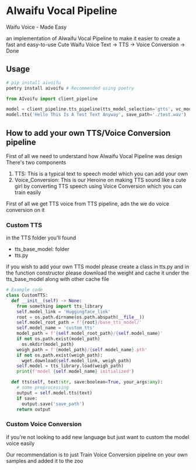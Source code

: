 # AIwaifu Vocal Pipeline
Waifu Voice - Made Easy


an implementation of AIwaifu Vocal Pipeline to make it easier to create a fast and easy-to-use Cute Waifu Voice
Text -> TTS -> Voice Conversion -> Done

## Usage
```bash
# pip install aivoifu
poetry install aivoifu # Recommended using poetry
```
```python
from AIvoifu import client_pipeline

model = client_pipeline.tts_pipeline(tts_model_selection='gtts', vc_model_selection='ayaka-jp', hubert_model='zomehwh-hubert-base', language='en')
model.tts('Hello This Is A Test Text Anyway', save_path='./test.wav')
```

## How to add your own TTS/Voice Conversion pipeline
First of all we need to understand how AIwaifu Vocal Pipeline was design
There's two components
1. TTS: This is a typical text to speech model which you can add your own
2. Voice_Conversion: This is our Heroine on making TTS sound like a cute girl by converting TTS speech using Voice Conversion which you can train easily

First of all we get TTS voice from TTS pipeline, adn the we do voice conversion on it
### Custom TTS
in the TTS folder you'll found
- tts_base_model: folder
- tts.py

if you wish to add your own TTS model please create a class in tts.py
and in the function constructor please download the weight and cache it
under the tts_base_model along with other cache file
```python
# Example code
class CustomTTS:
  def __init__(self) -> None:
    from something import tts_library
    self.model_link = 'Huggingface_link'
    root = os.path.dirname(os.path.abspath(__file__))
    self.model_root_path = f'{root}/base_tts_model/'
    self.model_name = 'custom_tts'
    model_path = f'{self.model_root_path}/{self.model_name}'
    if not os.path.exist(model_path)
      os.mkdir(model_path)
    weigh_path = f'{model_path}/{self.model_name}.pth'
    if not os.path.exist(weigh_path):
      wget.download(self.model_link, weigh_path)
    self.model = tts_library.load(weigh_path)
    print(f'model {self.model_name} initialized')

  def tts(self, text:str, save:boolean=True, your_args:any):
    # some preprocessing
    output = self.model.tts(text)
    if save:
      output.save('save_path')
    return output
```
### Custom Voice Conversion
if you're not looking to add new language but just want to custom the model voice easily

Our recommendation is to just Train Voice Conversion pipeline on your own samples and added it to the zoo

